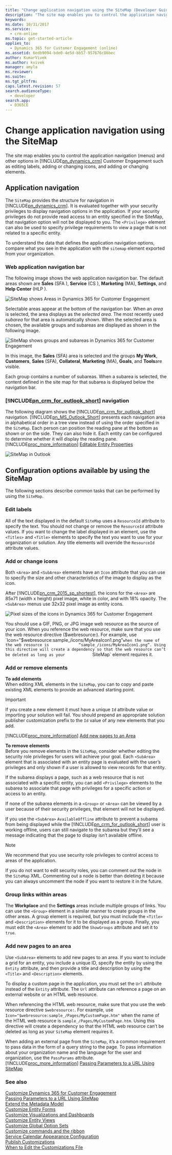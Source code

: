 ```yaml
---
title: "Change application navigation using the SiteMap (Developer Guide for Dynamics 365 for Customer Engagement) | MicrosoftDocs"
description: "The site map enables you to control the application navigation (menus) and other options in Dynamics 365 for Customer Engagement such as editing labels, adding or changing icons, and adding or changing elements."
keywords: 
ms.date: 10/31/2017
ms.service: 
  - crm-online
ms.topic: get-started-article
applies_to: 
  - Dynamics 365 for Customer Engagement (online)
ms.assetid: 6edb9094-bde0-4e5d-bb57-957676c86bec
author: KumarVivek
ms.author: kvivek
manager: amyla
ms.reviewer: 
ms.suite: 
ms.tgt_pltfrm: 
caps.latest.revision: 57
search.audienceType: 
  - developer
search.app: 
  - D365CE
---
```


# Change application navigation using the SiteMap

The      site map enables you to control the application navigation (menus) and other options in [!INCLUDE[pn_dynamics_crm](../../includes/pn-dynamics-crm.md)] Customer Engagement such as editing labels, adding or changing icons, and adding or changing elements.  
  
<a name="BKMK_ApplicaitonNavigation"></a>   
## Application navigation  
 The `SiteMap` provides the structure for navigation in [!INCLUDE[pn_dynamics_crm](../../includes/pn-dynamics-crm.md)]. 
 It is evaluated together with your security privileges to display navigation options in the application. 
 If your security privileges do not provide read access to an entity specified in the SiteMap, that navigation option will not be displayed to you. 
 The `<Privilege>` element can also be used to specify privilege requirements to view a page that is not related to a specific entity.  
  
 To understand the data that defines the application navigation options, compare what you see in the application with the `sitemap` element exported from your organization.  
  
### Web application navigation bar  
 The following image shows the web application navigation bar. The default areas shown are **Sales** (SFA             ), **Service** (CS             ), **Marketing** (MA), **Settings**, and **Help Center** (HLP             ).  
  
 ![SiteMap shows Areas in Dynamics 365 for Customer Engagement](../media/sitemap-areas.png "SiteMap shows Areas in Dynamics 365 for Customer Engagement")  
  
 Selectable areas appear at the bottom of the navigation bar. When an             *area* is selected, the area displays as the             *selected area*. The most recently used             *subarea* for that area is automatically shown. When the selected area is chosen, the available groups and subareas are displayed as shown in the following image.  
  
 ![SiteMap shows groups and subareas in Dynamics 365 for Customer Engagement](../media/sitemap-group-label.png "SiteMap shows groups and subareas in Dynamics 365 for Customer Engagement")  
  
 In this image, the **Sales** (SFA) area is selected and the groups **My Work**, **Customers**, **Sales** (SFA), **Collateral**, **Marketing** (MA), **Goals**, and **Tools**are visible.  
  
 Each group contains a number of subareas. When a subarea is selected, the content defined in the site map for that subarea is displayed below the navigation bar.  
  
### [!INCLUDE[pn_crm_for_outlook_short](../../includes/pn-crm-for-outlook-short.md)] navigation  
 The following diagram shows the [!INCLUDE[pn_crm_for_outlook_short](../../includes/pn-crm-for-outlook-short.md)] navigation. [!INCLUDE[pn_MS_Outlook_Short](../../includes/pn-ms-outlook-short.md)] presents each navigation area in alphabetical order in a tree view instead of using the order specified in the             `SiteMap`. Each person can position the reading pane at the bottom as shown or on the side. They can also hide it. Each entity can be configured to determine whether it will display the reading pane. [!INCLUDE[proc_more_information](../../includes/proc-more-information.md)] [Editable Entity Properties](../customize-entity-metadata.md#BKMK_OpenOptions)  
  
 ![SiteMap in Outlook](../media/sitemap-outlook-highlight.png "SiteMap in Outlook")  
  
<a name="BKMK_ConfigurationOptions"></a>   
## Configuration options available by using the SiteMap  
 The following sections describe common tasks that can be performed by using the `SiteMap`.  
  
<a name="BKMK_EditLabels"></a>   
### Edit labels  
 All of the text displayed in the default `SiteMap` uses a `ResourceId` attribute to specify the text. You should not change or remove the `ResourceId` attribute values. 
 If you want to change the label displayed in an element, use the `<Titles>` and `<Title>` elements to specify the text you want to use for your organization or solution. 
 Any title elements will override the `ResourceId` attribute values.  
  
<a name="BKMK_AddorChangeIcons"></a>   
### Add or change icons  
 Both `<Area>` and `<SubArea>` elements have an `Icon` attribute that you can use to specify the size and other characteristics of the image to display as the icon.  
  
 After [!INCLUDE[pn_crm_2015_sp_shortest](../../includes/pn-crm-2015-sp-shortest.md)], 
 the icons for the `<Area>` are 85x71 (width x height) pixel image, white in color, and with 18% opacity. The `<SubArea>` menus use 32x32 pixel image as entity icons.  
  
 ![Pixel sizes of the icons in Dynamics 365 for Customer Engagement](../media/crm-icon-pixe-lsize.png "Pixel sizes of the icons in Dynamics 365 for Customer Engagement")  
  
 You should use a GIF, PNG, or JPG image web resource as the source of your icon. When you reference the web resource, make sure that you use the web resource directive             ($webresource:). For example, use             `Icon="$webresource:sample_/icons/MyAreaIcon1.png"` when the name of the web resource is             “sample_/icons/MyAreaIcon1.png”. Using this directive will create a dependency so that the web resource can’t be deleted as long as your             `SiteMap` element requires it.  
  
<a name="BKMK_AddorRemoveElements"></a>   
### Add or remove elements  
 **To add elements**  
 When editing  XML elements in the `SiteMap`, you can to copy and paste existing XML elements to provide an advanced starting point.  
  
> [!IMPORTANT]
>  If you create a new element it must have a unique `Id` attribute value or importing your solution will fail. 
>  You should prepend an appropriate solution publisher customization prefix to the `Id` value of any new elements that you add.  
  
 [!INCLUDE[proc_more_information](../../includes/proc-more-information.md)] [Add new pages to an Area](/developer/customize-dev/change-application-navigation-using-sitemap.md#BKMK_AddPagesToArea)  
  
 **To remove elements**  
 Before you remove elements in the `SiteMap`, consider whether editing the security role privileges for users will achieve your goal. 
 Each `<SubArea>` element that is associated with an entity page is evaluated with the user’s privileges and only shown if a user is allowed to view records for that entity.  
  
 If the subarea displays a page, such as a web resource that is not associated with a specific entity, you can add `<Privilege>` elements to the subarea to associate that 
 page with privileges for a specific action or access to an entity.  
  
 If none of the subarea elements in a `<Group>` or `<Area>` can be viewed by a user because of their security privileges, that element will not be displayed.  
  
 If you use the `<SubArea>` `AvailableOffline` attribute to prevent a subarea from being displayed while the 
 [!INCLUDE[pn_crm_for_outlook_short](../../includes/pn-crm-for-outlook-short.md)] user is working offline, users can still navigate 
 to the subarea but they’ll see a message indicating that the page to display isn’t available offline.  
  
> [!NOTE]
>  We recommend that you use security role privileges to control access to areas of the application.  
  
 If you do not want to edit security roles, you can comment out the node in the `SiteMap` XML. Commenting out a node is better than deleting it because you can always 
 uncomment the node if you want to restore it in the future.  
  
<a name="BKMK_GroupLinksInAreas"></a>   
### Group links within areas  
 The **Workplace** and the **Settings** areas include multiple groups of links. You can use the `<Group>` element in a similar manner to create groups in the other areas. 
 A group element is required, but you must include the `<Title>` and `<Description>` elements for it to be displayed as a group. 
 Finally, you must edit the `<Area>` element to add the `ShowGroups` attribute and set it to `true`.  
  
<a name="BKMK_AddPagesToArea"></a>   
### Add new pages to an area  
 Use `<SubArea>` elements to add new pages to an area. If you want to include a grid for an entity, you include a unique ID, specify the entity by using the `Entity` attribute, 
 and then provide a title and description by using the `<Title>` and `<Description>` elements.  
  
 To display a custom page in the application, you must set the `Url` attribute instead of the `Entity` attribute. The `Url` attribute can reference a page on an external 
 website or an HTML web resource.  
  
 When referencing the  HTML web resource, make sure that you use the web resource directive  `$webresource:`. 
 For example, use `Icon="$webresource:sample_/Pages/MyCustomPage.htm"` when the name of the  HTML web resource is `sample_/Pages/MyCustomPage.htm`. 
 Using this directive will create a dependency so that the HTML web resource can’t be deleted as long as your `SiteMap` element requires it.  
  
  
 When adding an external page from the `SiteMap`, it’s a common requirement to pass data in the form of a query string to the page. 
 To pass information about your organization name and the language for the user and organization, use the `PassParams` attribute. 
 [!INCLUDE[proc_more_information](../../includes/proc-more-information.md)] [Passing Parameters to a URL Using SiteMap](pass-parameters-url-using-sitemap.md)  
  
### See also  
 [Customize Dynamics 365 for Customer Engagement](customize-applications.md)    
 [Passing Parameters to a URL Using SiteMap](pass-parameters-url-using-sitemap.md)   
 [Extend the Metadata Model](../org-service/use-organization-service-metadata.md)   
 [Customize Entity Forms](customize-entity-forms.md)   
 [Customize Visualizations and Dashboards](customize-visualizations-dashboards.md)   
 [Customize Entity Views](customize-entity-views.md)   
 [Customize Global Option Sets](../org-service/customize-global-option-sets.md)   
 [Customize commands and the ribbon](customize-commands-ribbon.md)   
 [Service Calendar Appearance Configuration](service-calendar-appearance-configuration.md)   
 [Publish Customizations](publish-customizations.md)   
 [When to Edit the Customizations File](when-edit-customization-file.md)
